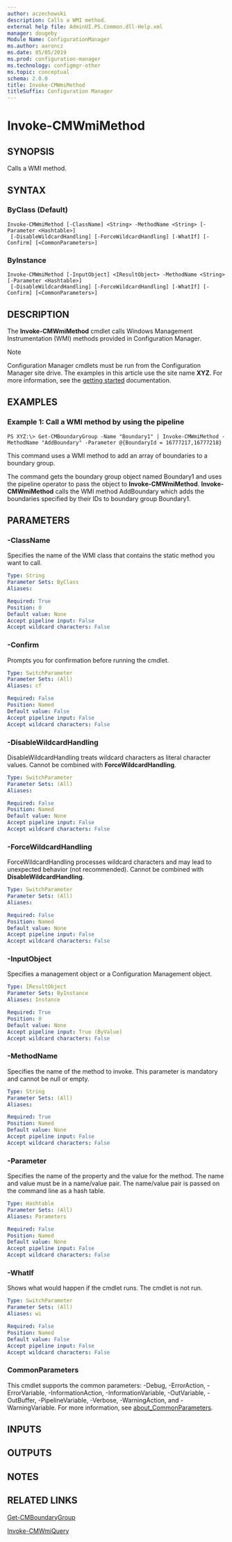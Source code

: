 ```yaml
---
author: aczechowski
description: Calls a WMI method.
external help file: AdminUI.PS.Common.dll-Help.xml
manager: dougeby
Module Name: ConfigurationManager
ms.author: aaroncz
ms.date: 05/05/2019
ms.prod: configuration-manager
ms.technology: configmgr-other
ms.topic: conceptual
schema: 2.0.0
title: Invoke-CMWmiMethod
titleSuffix: Configuration Manager
---
```


# Invoke-CMWmiMethod

## SYNOPSIS
Calls a WMI method.

## SYNTAX

### ByClass (Default)
```
Invoke-CMWmiMethod [-ClassName] <String> -MethodName <String> [-Parameter <Hashtable>]
 [-DisableWildcardHandling] [-ForceWildcardHandling] [-WhatIf] [-Confirm] [<CommonParameters>]
```

### ByInstance
```
Invoke-CMWmiMethod [-InputObject] <IResultObject> -MethodName <String> [-Parameter <Hashtable>]
 [-DisableWildcardHandling] [-ForceWildcardHandling] [-WhatIf] [-Confirm] [<CommonParameters>]
```

## DESCRIPTION
The **Invoke-CMWmiMethod** cmdlet calls Windows Management Instrumentation (WMI) methods provided in Configuration Manager.

> [!NOTE]
> Configuration Manager cmdlets must be run from the Configuration Manager site drive.
> The examples in this article use the site name **XYZ**. For more information, see the
> [getting started](/powershell/sccm/overview) documentation.

## EXAMPLES

### Example 1: Call a WMI method by using the pipeline
```
PS XYZ:\> Get-CMBoundaryGroup -Name "Boundary1" | Invoke-CMWmiMethod -MethodName "AddBoundary" -Parameter @{BoundaryId = 16777217,16777218}
```

This command uses a WMI method to add an array of boundaries to a boundary group.

The command gets the boundary group object named Boundary1 and uses the pipeline operator to pass the object to **Invoke-CMWmiMethod**.
**Invoke-CMWmiMethod** calls the WMI method AddBoundary which adds the boundaries specified by their IDs to boundary group Boundary1.

## PARAMETERS

### -ClassName
Specifies the name of the WMI class that contains the static method you want to call.

```yaml
Type: String
Parameter Sets: ByClass
Aliases:

Required: True
Position: 0
Default value: None
Accept pipeline input: False
Accept wildcard characters: False
```

### -Confirm
Prompts you for confirmation before running the cmdlet.

```yaml
Type: SwitchParameter
Parameter Sets: (All)
Aliases: cf

Required: False
Position: Named
Default value: False
Accept pipeline input: False
Accept wildcard characters: False
```

### -DisableWildcardHandling
DisableWildcardHandling treats wildcard characters as literal character values. Cannot be combined with **ForceWildcardHandling**.

```yaml
Type: SwitchParameter
Parameter Sets: (All)
Aliases:

Required: False
Position: Named
Default value: None
Accept pipeline input: False
Accept wildcard characters: False
```

### -ForceWildcardHandling
ForceWildcardHandling processes wildcard characters and may lead to unexpected behavior (not recommended). Cannot be combined with **DisableWildcardHandling**.

```yaml
Type: SwitchParameter
Parameter Sets: (All)
Aliases:

Required: False
Position: Named
Default value: None
Accept pipeline input: False
Accept wildcard characters: False
```

### -InputObject
Specifies a management object or a Configuration Management object.

```yaml
Type: IResultObject
Parameter Sets: ByInstance
Aliases: Instance

Required: True
Position: 0
Default value: None
Accept pipeline input: True (ByValue)
Accept wildcard characters: False
```

### -MethodName
Specifies the name of the method to invoke.
This parameter is mandatory and cannot be null or empty.

```yaml
Type: String
Parameter Sets: (All)
Aliases:

Required: True
Position: Named
Default value: None
Accept pipeline input: False
Accept wildcard characters: False
```

### -Parameter
Specifies the name of the property and the value for the method.
The name and value must be in a name/value pair.
The name/value pair is passed on the command line as a hash table.

```yaml
Type: Hashtable
Parameter Sets: (All)
Aliases: Parameters

Required: False
Position: Named
Default value: None
Accept pipeline input: False
Accept wildcard characters: False
```

### -WhatIf
Shows what would happen if the cmdlet runs.
The cmdlet is not run.

```yaml
Type: SwitchParameter
Parameter Sets: (All)
Aliases: wi

Required: False
Position: Named
Default value: False
Accept pipeline input: False
Accept wildcard characters: False
```

### CommonParameters
This cmdlet supports the common parameters: -Debug, -ErrorAction, -ErrorVariable, -InformationAction, -InformationVariable, -OutVariable, -OutBuffer, -PipelineVariable, -Verbose, -WarningAction, and -WarningVariable. For more information, see [about_CommonParameters](http://go.microsoft.com/fwlink/?LinkID=113216).

## INPUTS

## OUTPUTS

## NOTES

## RELATED LINKS

[Get-CMBoundaryGroup](Get-CMBoundaryGroup.md)

[Invoke-CMWmiQuery](Invoke-CMWmiQuery.md)


